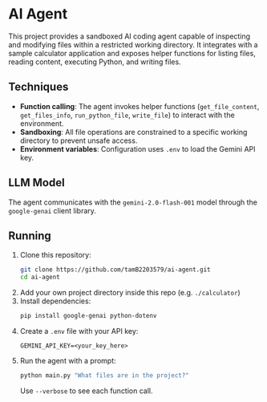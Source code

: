 # AI Agent

This project provides a sandboxed AI coding agent capable of inspecting and modifying files within a restricted working directory. It integrates with a sample calculator application and exposes helper functions for listing files, reading content, executing Python, and writing files.

## Techniques

- **Function calling**: The agent invokes helper functions (`get_file_content`, `get_files_info`, `run_python_file`, `write_file`) to interact with the environment.
- **Sandboxing**: All file operations are constrained to a specific working directory to prevent unsafe access.
- **Environment variables**: Configuration uses `.env` to load the Gemini API key.

## LLM Model

The agent communicates with the `gemini-2.0-flash-001` model through the `google-genai` client library.

## Running
1. Clone this repository:
   ```bash
   git clone https://github.com/tamB2203579/ai-agent.git
   cd ai-agent
   ```
2. Add your own project directory inside this repo (e.g. `./calculator`)
3. Install dependencies:
   ```bash
   pip install google-genai python-dotenv
   ```
4. Create a `.env` file with your API key:
   ```
   GEMINI_API_KEY=<your_key_here>
   ```
5. Run the agent with a prompt:
   ```bash
   python main.py "What files are in the project?"
   ```
   Use `--verbose` to see each function call.
